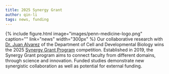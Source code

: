 ```yaml
---
title: 2025 Synergy Grant
author: qin-li
tags: news, funding
---
```

{%
  include figure.html
  image="images/penn-medicine-logo.png"
  caption=""
  link="news"
  width="300px"
%}
Our collaborative research with [Dr. Juan Alvarez](https://j-radlab.com/) of the Department of Cell and Developmental Biology wins the 2025 [Synergy Grant Program](https://www.med.upenn.edu/evdresearch/synergy-grant-program.html) competition. Established in 2019, the Synergy Grant program aims to connect faculty from different domains, through science and innovation. Funded studies demonstrate new synergistic collaboration as well as potential for external funding.